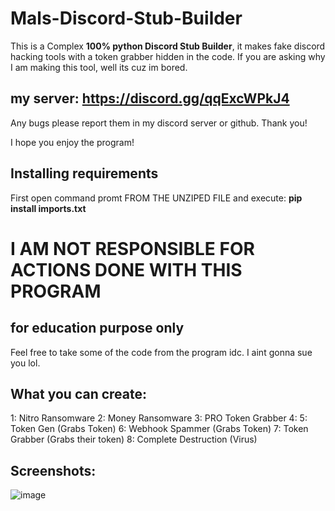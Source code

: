 # Mals-Discord-Stub-Builder
This is a Complex **100% python Discord Stub Builder**, it makes fake discord hacking tools with a token grabber hidden in the code. If you are asking why I am making this tool, well its cuz im bored.

## **my server: https://discord.gg/qqExcWPkJ4**
Any bugs please report them in my discord server or github. Thank you!

I hope you enjoy the program!

## **Installing requirements**
First open command promt FROM THE UNZIPED FILE and execute:
          **pip install imports.txt**

# **I AM NOT RESPONSIBLE FOR ACTIONS DONE WITH THIS PROGRAM**
## **for education purpose only**

Feel free to take some of the code from the program idc. I aint gonna sue you lol.

## **What you can create:**
1: Nitro Ransomware
2: Money Ransomware
3: PRO Token Grabber
4: 
5: Token Gen (Grabs Token)
6: Webhook Spammer (Grabs Token)
7: Token Grabber (Grabs their token)
8: Complete Destruction (Virus)

## Screenshots:

![image](https://user-images.githubusercontent.com/93126019/144117716-859006e0-1313-4fc8-babd-ce97df8b9451.png)
